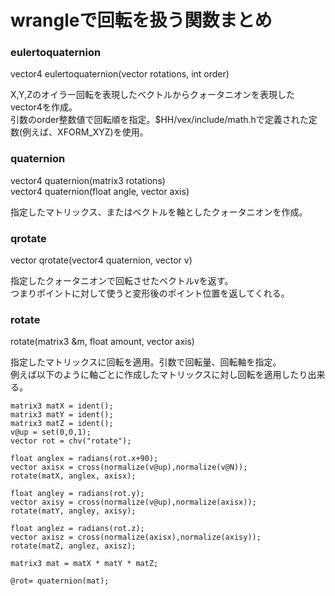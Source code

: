 # wrangleで回転を扱う関数まとめ
### eulertoquaternion
vector4  eulertoquaternion(vector rotations, int order)

X,Y,Zのオイラー回転を表現したベクトルからクォータニオンを表現したvector4を作成。  
引数のorder整数値で回転順を指定。$HH/vex/include/math.hで定義された定数(例えば、XFORM_XYZ)を使用。

### quaternion
vector4  quaternion(matrix3 rotations)  
vector4  quaternion(float angle, vector axis)

指定したマトリックス、またはベクトルを軸としたクォータニオンを作成。

### qrotate
vector  qrotate(vector4 quaternion, vector v)

指定したクォータニオンで回転させたベクトルvを返す。  
つまりポイントに対して使うと変形後のポイント位置を返してくれる。

### rotate
rotate(matrix3 &m, float amount, vector axis)

指定したマトリックスに回転を適用。引数で回転量、回転軸を指定。  
例えば以下のように軸ごとに作成したマトリックスに対し回転を適用したり出来る。


```
matrix3 matX = ident();
matrix3 matY = ident();
matrix3 matZ = ident();
v@up = set(0,0,1);
vector rot = chv("rotate");

float anglex = radians(rot.x+90);
vector axisx = cross(normalize(v@up),normalize(v@N));
rotate(matX, anglex, axisx);

float angley = radians(rot.y);
vector axisy = cross(normalize(v@up),normalize(axisx));
rotate(matY, angley, axisy);

float anglez = radians(rot.z);
vector axisz = cross(normalize(axisx),normalize(axisy));
rotate(matZ, anglez, axisz);

matrix3 mat = matX * matY * matZ;

@rot= quaternion(mat);
```